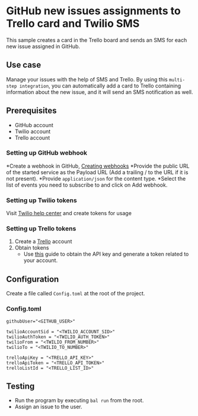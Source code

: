 # GitHub new issues assignments to Trello card and Twilio SMS

This sample creates a card in the Trello board and sends an SMS for each new issue assigned in GitHub.

## Use case

Manage your issues with the help of SMS and Trello. By using this `multi-step integration`, you can automatically add a card to Trello containing information about the new issue, and it will send an SMS notification as well.

## Prerequisites

* GitHub account
* Twilio account
* Trello account

### Setting up GitHub webhook

*Create a webhook in GitHub, [Creating webhooks](https://docs.github.com/en/webhooks-and-events/webhooks/creating-webhooks)
*Provide the public URL of the started service as the Payload URL (Add a trailing / to the URL if it is not present).
*Provide `application/json` for the content type.
*Select the list of events you need to subscribe to and click on Add webhook.

### Setting up Twilio tokens

Visit [Twilio help center](https://support.twilio.com/hc/en-us/articles/223136107-How-does-Twilio-s-Free-Trial-work-) and create tokens for usage 

### Setting up Trello tokens

1. Create a [Trello](https://trello.com) account
2. Obtain tokens
    - Use [this](https://developer.atlassian.com/cloud/trello/guides/rest-api/api-introduction/#authentication-and-authorization) guide to obtain the API key and generate a token related to your account.

## Configuration

Create a file called `Config.toml` at the root of the project.

### Config.toml

```
githubUser="<GITHUB_USER>"

twilioAccountSid = "<TWILIO_ACCOUNT_SID>"
twilioAuthToken = "<TWILIO_AUTH_TOKEN>"
twilioFrom = "<TWILIO_FROM_NUMBER>"
twilioTo = "<TWILIO_TO_NUMBER>"

trelloApiKey = "<TRELLO_API_KEY>"
trelloApiToken = "<TRELLO_API_TOKEN>"
trelloListId = "<TRELLO_LIST_ID>"
```

## Testing

- Run the program by executing `bal run` from the root.
- Assign an issue to the user. 
